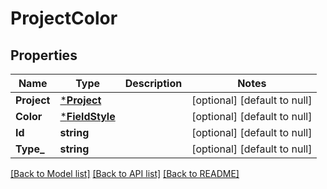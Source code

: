 # ProjectColor

## Properties
Name | Type | Description | Notes
------------ | ------------- | ------------- | -------------
**Project** | [***Project**](Project.md) |  | [optional] [default to null]
**Color** | [***FieldStyle**](FieldStyle.md) |  | [optional] [default to null]
**Id** | **string** |  | [optional] [default to null]
**Type_** | **string** |  | [optional] [default to null]

[[Back to Model list]](../README.md#documentation-for-models) [[Back to API list]](../README.md#documentation-for-api-endpoints) [[Back to README]](../README.md)


